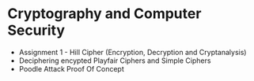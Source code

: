 # Cryptography and Computer Security
* Assignment 1 - Hill Cipher (Encryption, Decryption and Cryptanalysis)
* Deciphering encypted Playfair Ciphers and Simple Ciphers 
* Poodle Attack Proof Of Concept
